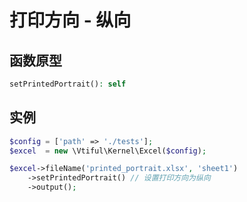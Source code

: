# 打印方向 - 纵向

## **函数原型**

```php
setPrintedPortrait(): self
```

## **实例**

```php
$config = ['path' => './tests'];
$excel  = new \Vtiful\Kernel\Excel($config);

$excel->fileName('printed_portrait.xlsx', 'sheet1')
    ->setPrintedPortrait() // 设置打印方向为纵向
    ->output();
```